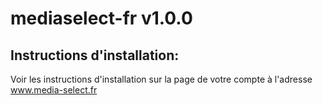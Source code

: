 # mediaselect-fr v1.0.0

## Instructions d'installation:

Voir les instructions d'installation sur la page de votre compte à l'adresse www.media-select.fr
